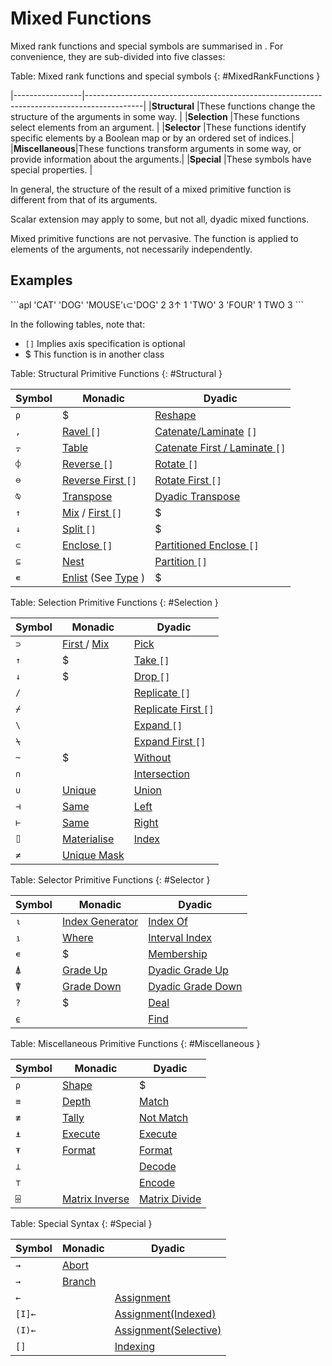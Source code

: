 <h1 class="heading"><span class="name">Mixed Functions</span></h1>

Mixed rank functions and special symbols are summarised in [](#MixedRankFunctions). For convenience, they are sub-divided into five classes:

Table: Mixed rank functions and special symbols {: #MixedRankFunctions }

|-----------------|--------------------------------------------------------------------------------------------|
|**Structural**   |These functions change the structure of the arguments in some way.                          |
|**Selection**    |These functions select elements from an argument.                                           |
|**Selector**     |These functions identify specific elements by a Boolean map or by an ordered set of indices.|
|**Miscellaneous**|These functions transform arguments in some way, or provide information about the arguments.|
|**Special**      |These symbols have special properties.                                                      |

In general, the structure of the result of a mixed primitive function is different from that of its arguments.

Scalar extension may apply to some, but not all, dyadic mixed functions.

Mixed primitive functions are not pervasive. The function is applied to elements of the arguments, not necessarily independently.

<h2 class="example">Examples</h2>
```apl
      'CAT' 'DOG' 'MOUSE'⍳⊂'DOG'
2 
      3↑ 1 'TWO' 3 'FOUR'
1  TWO  3
```

In the following tables, note that:

- `[]` Implies axis specification is optional
- $  This function is in another class

Table: Structural Primitive Functions {: #Structural }

|Symbol|Monadic                                      |Dyadic                                              |
|------|---------------------------------------------|----------------------------------------------------|
|`⍴`   |$                                            |[Reshape](reshape.md)                               |
|`,`   |[Ravel ](ravel.md) `[]`                      |[Catenate/Laminate](catenate-laminate.md) `[]`      |
|`⍪`   |[Table](table.md)                            |[Catenate First / Laminate ](catenate-first.md) `[]`|
|`⌽`   |[Reverse ](reverse.md) `[]`                  |[Rotate ](rotate.md) `[]`                           |
|`⊖`   |[Reverse First ](reverse-first.md) `[]`      |[Rotate First ](rotate-first.md) `[]`               |
|`⍉`   |[Transpose](transpose.md)            |[Dyadic Transpose](dyadic-transpose.md)                    |
|`↑`   |[Mix](mix.md) / [First ](first.md) `[]`|$                                                   |
|`↓`   |[Split ](split.md) `[]`                      |$                                                   |
|`⊂`   |[Enclose ](enclose.md) `[]`                  |[Partitioned Enclose ](partitioned-enclose.md) `[]` |
|`⊆`   |[Nest](nest.md)                              |[Partition ](partition.md) `[]`                     |
|`∊`   |[Enlist](enlist.md) (See [Type](type.md) )   |$                                                   |

Table: Selection Primitive Functions {: #Selection }

|Symbol|Monadic                                 |Dyadic                                     |
|------|----------------------------------------|-------------------------------------------|
|`⊃`   |[First ](first.md) / [Mix](mix.md)|[Pick](pick.md)                            |
|`↑`   |$                                       |[Take ](take.md) `[]`                      |
|`↓`   |$                                       |[Drop ](drop.md) `[]`                      |
|`/`   |&nbsp;                                  |[Replicate ](replicate.md) `[]`            |
|`⌿`   |&nbsp;                                  |[Replicate First ](replicate-first.md) `[]`|
|`\`   |&nbsp;                                  |[Expand ](expand.md) `[]`                  |
|`⍀`   |&nbsp;                                  |[Expand First ](expand-first.md) `[]`      |
|`~`   |$                                       |[Without](without.md)        |
|`∩`   |&nbsp;                                  |[Intersection](intersection.md)            |
|`∪`   |[Unique](unique.md)                     |[Union](union.md)                          |
|`⊣`   |[Same](same.md)                         |[Left](left.md)                            |
|`⊢`   |[Same](same.md)                         |[Right](right.md)                          |
|`⌷`   |[Materialise](materialise.md)           |[Index](index-function.md)                          |
|`≠`   |[Unique Mask](unique-mask.md)           |&nbsp;                                     |

Table: Selector Primitive Functions {: #Selector }

|Symbol|Monadic                              |Dyadic                             |
|------|-------------------------------------|-----------------------------------|
|`⍳`   |[Index Generator](index-generator.md)|[Index Of](index-of.md)            |
|`⍸`   |[Where](where.md)                    |[Interval Index](interval-index.md)|
|`∊`   |$                                    |[Membership](membership.md)        |
|`⍋`   |[Grade Up](grade-up.md)      |[Dyadic Grade Up](dyadic-grade-up.md)     |
|`⍒`   |[Grade Down](grade-down.md)  |[Dyadic Grade Down](dyadic-grade-down.md) |
|`?`   |$                                    |[Deal](deal.md)                    |
|`⍷`   |&nbsp;                               |[Find](find.md)                    |

Table: Miscellaneous Primitive Functions {: #Miscellaneous }

|Symbol|Monadic                            |Dyadic                              |
|------|-----------------------------------|------------------------------------|
|`⍴`   |[Shape](shape.md)                  |$                                   |
|`≡`   |[Depth](depth.md)                  |[Match](match.md)                   |
|`≢`   |[Tally](tally.md)                  |[Not Match](not-match.md)           |
|`⍎`   |[Execute](execute.md)              |[Execute](execute.md)               |
|`⍕`   |[Format](format.md)        |[Format](format-by-specification.md)          |
|`⊥`   |&nbsp;                             |[Decode](decode.md)          |
|`⊤`   |&nbsp;                             |[Encode](encode.md)|
|`⌹`   |[Matrix Inverse](matrix-inverse.md)|[Matrix Divide](matrix-divide.md)   |

Table: Special Syntax {: #Special }

|Symbol|Monadic            |Dyadic                                          |
|------|-------------------|------------------------------------------------|
|`→`   |[Abort](abort.md)  |&nbsp;                                          |
|`→`   |[Branch](branch.md)|&nbsp;                                          |
|`←`   |&nbsp;             |[Assignment](assignment/index.md)                     |
|`[I]←`|&nbsp;             |[Assignment(Indexed)](assignment/assignment-indexed.md)    |
|`(I)←`|&nbsp;             |[Assignment(Selective)](assignment/assignment-selective.md)|
|`[]`  |&nbsp;             |[Indexing](indexing.md)                         |
